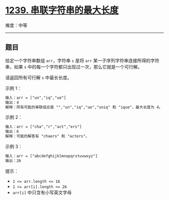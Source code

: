 # [1239. 串联字符串的最大长度](https://leetcode-cn.com/problems/maximum-length-of-a-concatenated-string-with-unique-characters)

难度：中等

---

## 题目

给定一个字符串数组 `arr`，字符串 `s` 是将 `arr` 某一子序列字符串连接所得的字符串，如果 `s` 中的每一个字符都只出现过一次，那么它就是一个可行解。

请返回所有可行解 `s` 中最长长度。

示例 1：

```txt
输入：arr = ["un","iq","ue"]
输出：4
解释：所有可能的串联组合是 "","un","iq","ue","uniq" 和 "ique"，最大长度为 4。
```

示例 2：

```txt
输入：arr = ["cha","r","act","ers"]
输出：6
解释：可能的解答有 "chaers" 和 "acters"。
```

示例 3：

```txt
输入：arr = ["abcdefghijklmnopqrstuvwxyz"]
输出：26
```

提示：

- `1 <= arr.length <= 16`
- `1 <= arr[i].length <= 26`
- `arr[i]` 中只含有小写英文字母
